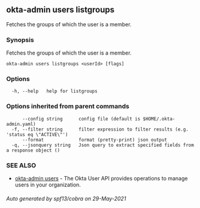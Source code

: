 ## okta-admin users listgroups

Fetches the groups of which the user is a member.

### Synopsis

Fetches the groups of which the user is a member.

```
okta-admin users listgroups <userId> [flags]
```

### Options

```
  -h, --help   help for listgroups
```

### Options inherited from parent commands

```
      --config string      config file (default is $HOME/.okta-admin.yaml)
  -f, --filter string      filter expression to filter results (e.g. 'status eq \"ACTIVE\"')
      --format             format (pretty-print) json output
  -q, --jsonquery string   Json query to extract specified fields from a response object ()
```

### SEE ALSO

* [okta-admin users](okta-admin_users.md)	 - The Okta User API provides operations to manage users in your organization.

###### Auto generated by spf13/cobra on 29-May-2021
